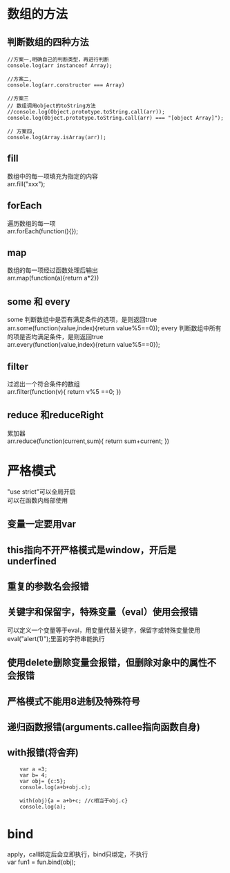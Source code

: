 
# 数组的方法
## 判断数组的四种方法
    //方案一,明确自己的判断类型，再进行判断
    console.log(arr instanceof Array); 

    //方案二,
    console.log(arr.constructor === Array)

    //方案三
    // 数组调用object的toString方法
    //console.log(Object.prototype.toString.call(arr));
    console.log(Object.prototype.toString.call(arr) === "[object Array]");

    // 方案四,
    console.log(Array.isArray(arr));

## fill
数组中的每一项填充为指定的内容  
arr.fill("xxx");

## forEach
遍历数组的每一项  
arr.forEach(function(){});

## map
数组的每一项经过函数处理后输出  
arr.map(function(a){return a*2})  

## some 和 every
some 判断数组中是否有满足条件的选项，是则返回true  
arr.some(function(value,index){return value%5==0});
every 判断数组中所有的项是否均满足条件，是则返回true  
arr.every(function(value,index){return value%5==0});

## filter
过滤出一个符合条件的数组  
arr.filter(function(v){
    return v%5 ==0;
})

## reduce 和reduceRight
累加器  
arr.reduce(function(current,sum){
    return sum+current;
})

# 严格模式
"use strict"可以全局开启  
可以在函数内局部使用

## 变量一定要用var

## this指向不开严格模式是window，开后是underfined

## 重复的参数名会报错

## 关键字和保留字，特殊变量（eval）使用会报错
可以定义一个变量等于eval，用变量代替关键字，保留字或特殊变量使用  eval("alert(1)");里面的字符串能执行  

## 使用delete删除变量会报错，但删除对象中的属性不会报错

## 严格模式不能用8进制及特殊符号 

## 递归函数报错(arguments.callee指向函数自身)

## with报错(将舍弃)
        var a =3;
        var b= 4;
        var obj= {c:5};
        console.log(a+b+obj.c);

        with(obj){a = a+b+c; //c相当于obj.c}
        console.log(a);

# bind
apply，call绑定后会立即执行，bind只绑定，不执行  
var fun1 = fun.bind(obj);  

